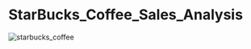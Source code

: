 # StarBucks_Coffee_Sales_Analysis
![starbucks_coffee](https://images.pexels.com/photos/28585301/pexels-photo-28585301.jpeg)
